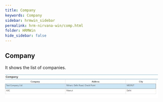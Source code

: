 ```yaml
---
title: Company
keywords: Company
sidebar: hrmwin_sidebar
permalink: hrm-nirvana-win/comp.html
folder: HRMWin   
hide_sidebar: false
---
```


## Company

It shows the list of companies.

![](/images/comp.jpg)
